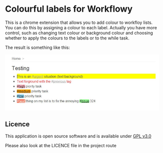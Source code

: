 # Colourful labels for Workflowy

This is a chrome extension that allows you to add colour to workfloy lists.
You can do this by assigning a colour to each label. Actually you have more control,
such as changing text colour or background colour and choosing whether to apply the
colours to the labels or to the while task.

The result is something like this:

![Screenshot](webstore/screenshot-main.jpg)

## Licence
This application is open source software and is available under [GPL v3.0](http://spdx.org/licenses/GPL-3.0+)

Please also look at the LICENCE file in the project route
